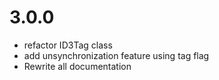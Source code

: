 #  3.0.0

- refactor ID3Tag class
- add unsynchronization feature using tag flag
- Rewrite all documentation


